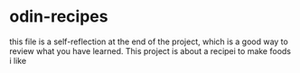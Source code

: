 # odin-recipes

this file is a self-reflection at the end of the project,
 which is a good way to review what you have learned.
This project is about a recipei to make foods i like